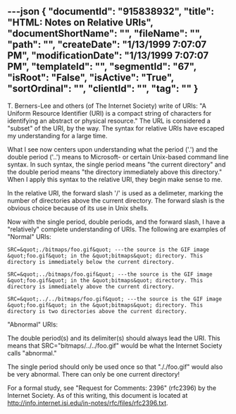 ---json
{
  "documentId": "915838932",
  "title": "HTML: Notes on Relative URIs",
  "documentShortName": "",
  "fileName": "",
  "path": "",
  "createDate": "1/13/1999 7:07:07 PM",
  "modificationDate": "1/13/1999 7:07:07 PM",
  "templateId": "",
  "segmentId": "67",
  "isRoot": "False",
  "isActive": "True",
  "sortOrdinal": "",
  "clientId": "",
  "tag": ""
}
---

T. Berners-Lee and others (of The Internet Society) write of URIs: &quot;A Uniform Resource Identifier (URI) is a compact string of characters for identifying an abstract or physical resource.&quot; The URL is considered a &quot;subset&quot; of the URI, by the way. The syntax for relative URIs have escaped my understanding for a large time.

What I see now centers upon understanding what the period ('.') and the double period ('..') means to Microsoft- or certain Unix-based command line syntax. In such syntax, the single period means &quot;the current directory&quot; and the double period means &quot;the directory immediately above this directory.&quot; When I apply this syntax to the relative URI, they begin make sense to me.

In the relative URI, the forward slash '/' is used as a delimeter, marking the number of directories above the current directory. The forward slash is the obvious choice because of its use in Unix shells.

Now with the single period, double periods, and the forward slash, I have a &quot;relatively&quot; complete understanding of URIs. The following are examples of &quot;Normal&quot; URIs:

    SRC=&quot;./bitmaps/foo.gif&quot; ---the source is the GIF image &quot;foo.gif&quot; in the &quot;bitmaps&quot; directory. This directory is immediately below the current directory.

    SRC=&quot;../bitmaps/foo.gif&quot; ---the source is the GIF image &quot;foo.gif&quot; in the &quot;bitmaps&quot; directory. This directory is immediately above the current directory.

    SRC=&quot;../../bitmaps/foo.gif&quot; ---the source is the GIF image &quot;foo.gif&quot; in the &quot;bitmaps&quot; directory. This directory is two directories above the current directory.


&quot;Abnormal&quot; URIs:

The double period(s) and its delimiter(s) should always lead the URI. This means that SRC=&quot;bitmaps/../../foo.gif&quot; would be what the Internet Society calls &quot;abnormal.&quot;

The single period should only be used once so that &quot;././foo.gif&quot; would also be very abnormal. There can only be one current directory!

For a formal study, see &quot;Request for Comments: 2396&quot; (rfc2396) by the Internet Society. As of this writing, this document is located at http://info.internet.isi.edu/in-notes/rfc/files/rfc2396.txt.

